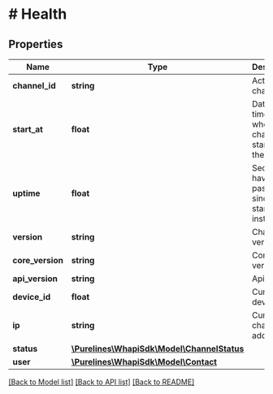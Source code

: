 # # Health

## Properties

Name | Type | Description | Notes
------------ | ------------- | ------------- | -------------
**channel_id** | **string** | Active channel ID | [optional]
**start_at** | **float** | Date timestamp when channel started on the server. |
**uptime** | **float** | Seconds have passed since the start of the instance. |
**version** | **string** | Channel version | [optional]
**core_version** | **string** | Core version | [optional]
**api_version** | **string** | Api version | [optional]
**device_id** | **float** | Current device ID | [optional]
**ip** | **string** | Current channel ip-address | [optional]
**status** | [**\Purelines\WhapiSdk\Model\ChannelStatus**](ChannelStatus.md) |  |
**user** | [**\Purelines\WhapiSdk\Model\Contact**](Contact.md) |  | [optional]

[[Back to Model list]](../../README.md#models) [[Back to API list]](../../README.md#endpoints) [[Back to README]](../../README.md)
